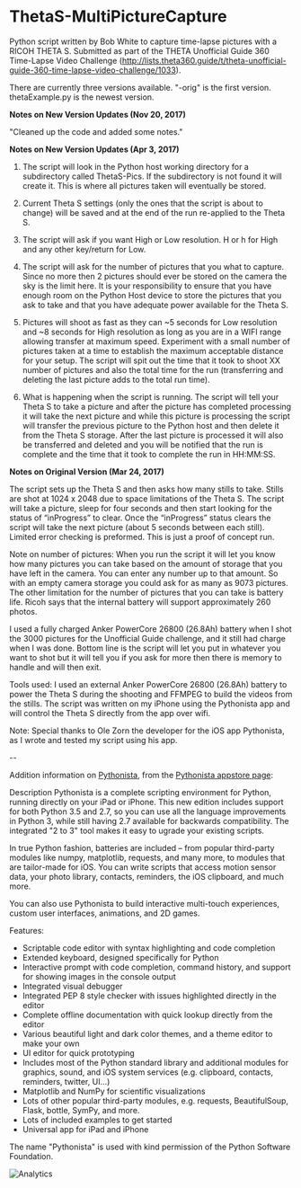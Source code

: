 # ThetaS-MultiPictureCapture

Python script written by Bob White to capture time-lapse pictures with a RICOH THETA S. Submitted as part of the THETA Unofficial Guide 360 Time-Lapse Video Challenge (http://lists.theta360.guide/t/theta-unofficial-guide-360-time-lapse-video-challenge/1033).

There are currently three versions available. "-orig" is the first version. thetaExample.py is the newest version.

**Notes on New Version Updates (Nov 20, 2017)**

"Cleaned up the code and added some notes."

**Notes on New Version Updates (Apr 3, 2017)**

1. The script will look in the Python host working directory for a subdirectory called ThetaS-Pics. If the subdirectory is not found it will create it. This is where all pictures taken will eventually be stored.

2. Current Theta S settings (only the ones that the script is about to change) will be saved and at the end of the run re-applied to the Theta S.

3. The script will ask if you want High or Low resolution. H or h for High and any other key/return for Low.

4. The script will ask for the number of pictures that you what to capture. Since no more then 2 pictures should ever be stored on the camera the sky is the limit here. It is your responsibility to ensure that you have enough room on the Python Host device to store the pictures that you ask to take and that you have adequate power available for the Theta S.

5. Pictures will shoot as fast as they can ~5 seconds for Low resolution and ~8 seconds for High resolution as long as you are in a WIFI range allowing transfer at maximum speed. Experiment with a small number of pictures taken at a time to establish the maximum acceptable distance for your setup. The script will spit out the time that it took to shoot XX number of pictures and also the total time for the run (transferring and deleting the last picture adds to the total run time).

6. What is happening when the script is running.  The script will tell your Theta S to take a picture and after the picture has completed processing it will take the next picture and while this  picture is processing the script will transfer the previous picture to the Python host and then delete it from the Theta S storage.  After the last picture is processed it will also be transferred and deleted and you will be notified that the run is complete and the time that it took to complete the run in HH:MM:SS.

**Notes on Original Version (Mar 24, 2017)**

The script sets up the Theta S and then asks how many stills to take.  Stills are shot at 1024 x 2048 due to space limitations of the Theta S. The script will take a picture, sleep for four seconds and then start looking for the status of “inProgress” to clear.  Once the “inProgress” status clears the script will take the next picture (about 5 seconds between each still).  Limited error checking is preformed. This is just a proof of concept run.

Note on number of pictures: When you run the script it will let you know how many pictures you can take based on the amount of storage that you have left in the camera. You can enter any number up to that amount. So with an empty camera storage you could ask for as many as 9073 pictures. The other limitation for the number of pictures that you can take is battery life. Ricoh says that the internal battery will support approximately 260 photos. 

I used a fully charged Anker PowerCore 26800 (26.8Ah) battery when I shot the 3000 pictures for the Unofficial Guide challenge, and it still had charge when I was done. Bottom line is the script will let you put in whatever you want to shot but it will tell you if you ask for more then there is memory to handle and will then exit.

Tools used: I used an external Anker PowerCore 26800 (26.8Ah) battery to power the Theta S during the shooting and FFMPEG to build the videos from the stills. The script was written on my iPhone using the Pythonista app and will control the Theta S directly from the app over wifi.

Note: Special thanks to Ole Zorn the developer for the iOS app Pythonista, as I wrote and tested my script using his app.

--

Addition information on <a href="http://omz-software.com/pythonista/">Pythonista</a>, from the <a href="https://itunes.apple.com/us/app/pythonista-3/id1085978097?ls=1&mt=8">Pythonista appstore page</a>:

Description
Pythonista is a complete scripting environment for Python, running directly on your iPad or iPhone. This new edition includes support for both Python 3.5 and 2.7, so you can use all the language improvements in Python 3, while still having 2.7 available for backwards compatibility. The integrated "2 to 3" tool makes it easy to ugrade your existing scripts.

In true Python fashion, batteries are included – from popular third-party modules like numpy, matplotlib, requests, and many more, to modules that are tailor-made for iOS. You can write scripts that access motion sensor data, your photo library, contacts, reminders, the iOS clipboard, and much more.

You can also use Pythonista to build interactive multi-touch experiences, custom user interfaces, animations, and 2D games.

Features:

* Scriptable code editor with syntax highlighting and code completion
* Extended keyboard, designed specifically for Python
* Interactive prompt with code completion, command history, and support for showing images in the console output
* Integrated visual debugger
* Integrated PEP 8 style checker with issues highlighted directly in the editor
* Complete offline documentation with quick lookup directly from the editor
* Various beautiful light and dark color themes, and a theme editor to make your own
* UI editor for quick prototyping
* Includes most of the Python standard library and additional modules for graphics, sound, and iOS system services (e.g. clipboard, contacts, reminders, twitter, UI...)
* Matplotlib and NumPy for scientific visualizations
* Lots of other popular third-party modules, e.g. requests, BeautifulSoup, Flask, bottle, SymPy, and more.
* Lots of included examples to get started
* Universal app for iPad and iPhone

The name "Pythonista" is used with kind permission of the Python Software Foundation.

![Analytics](https://ga-beacon.appspot.com/UA-73311422-5/Theta-MultiPictureCapture)
